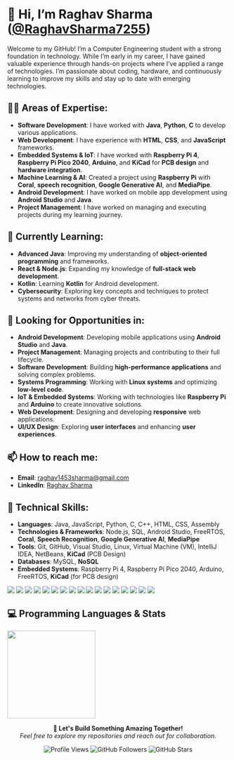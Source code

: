 # 👋 Hi, I’m **Raghav Sharma** ([@RaghavSharma7255](https://github.com/RaghavSharma7255))

Welcome to my GitHub! I’m a Computer Engineering student with a strong foundation in technology. While I’m early in my career, I have gained valuable experience through hands-on projects where I’ve applied a range of technologies. I’m passionate about coding, hardware, and continuously learning to improve my skills and stay up to date with emerging technologies.
## 👨‍💻 Areas of Expertise:
- **Software Development**: I have worked with **Java**, **Python**, **C** to develop various applications.
- **Web Development**: I have experience with **HTML**, **CSS**, and **JavaScript** frameworks.
- **Embedded Systems & IoT**: I have worked with **Raspberry Pi 4**, **Raspberry Pi Pico 2040**, **Arduino**, and **KiCad** for **PCB design** and **hardware integration**.
- **Machine Learning & AI**: Created a project using **Raspberry Pi** with **Coral**, **speech recognition**, **Google Generative AI**, and **MediaPipe**.
- **Android Development**: I have worked on mobile app development using **Android Studio** and **Java**.
- **Project Management**: I have worked on managing and executing projects during my learning journey.

## 🌱 Currently Learning:
- **Advanced Java**: Improving my understanding of **object-oriented programming** and frameworks.
- **React & Node.js**: Expanding my knowledge of **full-stack web development**.
- **Kotlin**: Learning **Kotlin** for Android development.
- **Cybersecurity**: Exploring key concepts and techniques to protect systems and networks from cyber threats.

## 💼 Looking for Opportunities in:
- **Android Development**: Developing mobile applications using **Android Studio** and **Java**.
- **Project Management**: Managing projects and contributing to their full lifecycle.
- **Software Development**: Building **high-performance applications** and solving complex problems.
- **Systems Programming**: Working with **Linux systems** and optimizing **low-level code**.
- **IoT & Embedded Systems**: Working with technologies like **Raspberry Pi** and **Arduino** to create innovative solutions.
- **Web Development**: Designing and developing **responsive** web applications.
- **UI/UX Design**: Exploring **user interfaces** and enhancing **user experiences**.

## 📫 How to reach me:
- **Email**: [raghav1453sharma@gmail.com](mailto:raghav1453sharma@gmail.com)
- **LinkedIn**: [Raghav Sharma](https://www.linkedin.com/in/raghav-sharma-a339aa248)

## 🔧 Technical Skills:
- **Languages**: Java, JavaScript, Python, C, C++, HTML, CSS, Assembly
- **Technologies & Frameworks**: Node.js, SQL, Android Studio, FreeRTOS, **Coral**, **Speech Recognition**, **Google Generative AI**, **MediaPipe**
- **Tools**: Git, GitHub, Visual Studio, Linux, Virtual Machine (VM), IntelliJ IDEA, NetBeans, **KiCad** (PCB Design)
- **Databases**: MySQL, **NoSQL**
- **Embedded Systems**: Raspberry Pi 4, Raspberry Pi Pico 2040, Arduino, FreeRTOS, **KiCad** (for PCB design)

<p>
  <img src="https://img.shields.io/badge/Java-ED8B00?style=for-the-badge&logo=java&logoColor=white" />
  <img src="https://img.shields.io/badge/JavaScript-F7DF1E?style=for-the-badge&logo=javascript&logoColor=black" />
  <img src="https://img.shields.io/badge/Python-3776AB?style=for-the-badge&logo=python&logoColor=white" />
  <img src="https://img.shields.io/badge/C-00599C?style=for-the-badge&logo=c&logoColor=white" />
  <img src="https://img.shields.io/badge/C%2B%2B-00599C?style=for-the-badge&logo=c%2B%2B&logoColor=white" />
  <img src="https://img.shields.io/badge/HTML-E34F26?style=for-the-badge&logo=html5&logoColor=white" />
  <img src="https://img.shields.io/badge/CSS-1572B6?style=for-the-badge&logo=css3&logoColor=white" />
  <img src="https://img.shields.io/badge/Assembly-6E4C32?style=for-the-badge&logo=assembly&logoColor=white" />
  <img src="https://img.shields.io/badge/Node.js-339933?style=for-the-badge&logo=node.js&logoColor=white" />
  <img src="https://img.shields.io/badge/Android%20Studio-3DDC84?style=for-the-badge&logo=androidstudio&logoColor=black" />
  <img src="https://img.shields.io/badge/FreeRTOS-00A6A6?style=for-the-badge&logo=freertos&logoColor=white" />
  <img src="https://img.shields.io/badge/Git-F05032?style=for-the-badge&logo=git&logoColor=white" />
  <img src="https://img.shields.io/badge/GitHub-181717?style=for-the-badge&logo=github&logoColor=white" />
  <img src="https://img.shields.io/badge/Visual%20Studio-5C2D91?style=for-the-badge&logo=visual-studio&logoColor=white" />
  <img src="https://img.shields.io/badge/Raspberry%20Pi-BC2A8D?style=for-the-badge&logo=raspberrypi&logoColor=white" />
  <img src="https://img.shields.io/badge/Raspberry%20Pi%20Pico-2774BB?style=for-the-badge&logo=raspberrypi&logoColor=white" />
  <img src="https://img.shields.io/badge/Arduino-00979D?style=for-the-badge&logo=arduino&logoColor=white" />
</p>

  
## 💻 Programming Languages & Stats
<!-- Display Stats and Languages Side by Side -->
<p>
  <a href="https://github.com/raghavsharma7255/github-readme-stats">
    <img height="200" src="https://github-readme-stats.vercel.app/api?username=raghavsharma7255&theme=transparent&show_icons=true&rank_icon=github" />
  </a>
<!---
  <a href="https://github.com/raghavsharma7255/convoychat">
    <img height="200" src="https://github-readme-stats.vercel.app/api/top-langs?username=raghavsharma7255&theme=transparent&layout=compact&langs_count=8&card_width=320" />
  </a>
</p>
--->

<!-- Footer Section -->
<p align="center">
  <strong>🚀 Let's Build Something Amazing Together!</strong><br>
  <em>Feel free to explore my repositories and reach out for collaboration.</em>  
</p>

<p align="center">
  <img src="https://komarev.com/ghpvc/?username=raghavsharma7255&color=blue&style=flat-square" alt="Profile Views" />
  <img src="https://img.shields.io/github/followers/raghavsharma7255?style=social" alt="GitHub Followers" />
  <img src="https://img.shields.io/github/stars/raghavsharma7255?style=social" alt="GitHub Stars" />
</p>




<!---
RaghavSharma7255/RaghavSharma7255 is a ✨ special ✨ repository because its `README.md` (this file) appears on your GitHub profile.
You can click the Preview link to take a look at your changes.
--->

